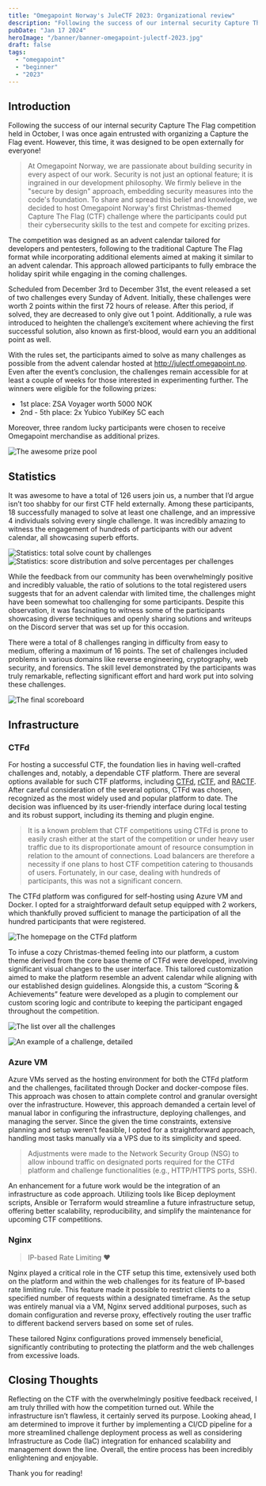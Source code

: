 ```yaml
---
title: "Omegapoint Norway's JuleCTF 2023: Organizational review"
description: "Following the success of our internal security Capture The Flag competition held in October, I was once again entrusted with organizing a Capture the Flag event for Omegapoint. However, this time, it was designed to be open externally for everyone!"
pubDate: "Jan 17 2024"
heroImage: "/banner/banner-omegapoint-julectf-2023.jpg"
draft: false
tags:
  - "omegapoint"
  - "beginner"
  - "2023"
---
```


## Introduction

Following the success of our internal security Capture The Flag competition held in October, I was once again entrusted with organizing a Capture the Flag event. However, this time, it was designed to be open externally for everyone!

> At Omegapoint Norway, we are passionate about building security in every aspect of our work. Security is not just an optional feature; it is ingrained in our development philosophy. We firmly believe in the "secure by design" approach, embedding security measures into the code's foundation. To share and spread this belief and knowledge, we decided to host Omegapoint Norway's first Christmas-themed Capture The Flag (CTF) challenge where the participants could put their cybersecurity skills to the test and compete for exciting prizes.

The competition was designed as an advent calendar tailored for developers and pentesters, following to the traditional Capture The Flag format while incorporating additional elements aimed at making it similar to an advent calendar. This approach allowed participants to fully embrace the holiday spirit while engaging in the coming challenges.

Scheduled from December 3rd to December 31st, the event released a set of two challenges every Sunday of Advent. Initially, these challenges were worth 2 points within the first 72 hours of release. After this period, if solved, they are decreased to only give out 1 point. Additionally, a rule was introduced to heighten the challenge’s excitement where achieving the first successful solution, also known as first-blood, would earn you an additional point as well.

With the rules set, the participants aimed to solve as many challenges as possible from the advent calendar hosted at http://julectf.omegapoint.no. Even after the event’s conclusion, the challenges remain accessible for at least a couple of weeks for those interested in experimenting further. The winners were eligible for the following prizes:

- 1st place: ZSA Voyager worth 5000 NOK
- 2nd - 5th place: 2x Yubico YubiKey 5C each

Moreover, three random lucky participants were chosen to receive Omegapoint merchandise as additional prizes.

![The awesome prize pool](https://hackmd.io/_uploads/ByTrjMh_a.jpg)

## Statistics

It was awesome to have a total of 126 users join us, a number that I’d argue isn’t too shabby for our first CTF held externally. Among these participants, 18 successfully managed to solve at least one challenge, and an impressive 4 individuals solving every single challenge. It was incredibly amazing to witness the engagement of hundreds of participants with our advent calendar, all showcasing superb efforts.

![Statistics: total solve count by challenges](https://hackmd.io/_uploads/rJbXhfhO6.png)
![Statistics: score distribution and solve percentages per challenges](https://hackmd.io/_uploads/Sk542Gh_6.png)

While the feedback from our community has been overwhelmingly positive and incredibly valuable, the ratio of solutions to the total registered users suggests that for an advent calendar with limited time, the challenges might have been somewhat too challenging for some participants. Despite this observation, it was fascinating to witness some of the participants showcasing diverse techniques and openly sharing solutions and writeups on the Discord server that was set up for this occasion.

There were a total of 8 challenges ranging in difficulty from easy to medium, offering a maximum of 16 points. The set of challenges included problems in various domains like reverse engineering, cryptography, web security, and forensics. The skill level demonstrated by the participants was truly remarkable, reflecting significant effort and hard work put into solving these challenges.

![The final scoreboard](https://hackmd.io/_uploads/r11osG3dT.png)

## Infrastructure

### CTFd

For hosting a successful CTF, the foundation lies in having well-crafted challenges and, notably, a dependable CTF platform. There are several options available for such CTF platforms, including [CTFd](https://github.com/CTFd/CTFd), [rCTF](https://github.com/redpwn/rctf), and [RACTF](https://github.com/ractf/core). After careful consideration of the several options, CTFd was chosen, recognized as the most widely used and popular platform to date. The decision was influenced by its user-friendly interface during local testing and its robust support, including its theming and plugin engine.

> It is a known problem that CTF competitions using CTFd is prone to easily crash either at the start of the competition or under heavy user traffic due to its disproportionate amount of resource consumption in relation to the amount of connections. Load balancers are therefore a necessity if one plans to host CTF competition catering to thousands of users. Fortunately, in our case, dealing with hundreds of participants, this was not a significant concern.

The CTFd platform was configured for self-hosting using Azure VM and Docker. I opted for a straightforward default setup equipped with 2 workers, which thankfully proved sufficient to manage the participation of all the hundred participants that were registered.

![The homepage on the CTFd platform](https://hackmd.io/_uploads/Sy3ujGndT.png)

To infuse a cozy Christmas-themed feeling into our platform, a custom theme derived from the core base theme of CTFd were developed, involving significant visual changes to the user interface. This tailored customization aimed to make the platform resemble an advent calendar while aligning with our established design guidelines. Alongside this, a custom “Scoring & Achievements” feature were developed as a plugin to complement our custom scoring logic and contribute to keeping the participant engaged throughout the competition.

![The list over all the challenges](https://hackmd.io/_uploads/Bkz3nGn_6.png)

![An example of a challenge, detailed](https://hackmd.io/_uploads/ByBvNEhOT.png)

### Azure VM

Azure VMs served as the hosting environment for both the CTFd platform and the challenges, facilitated through Docker and docker-compose files. This approach was chosen to attain complete control and granular oversight over the infrastructure. However, this approach demanded a certain level of manual labor in configuring the infrastructure, deploying challenges, and managing the server. Since the given the time constraints, extensive planning and setup weren’t feasible, I opted for a straightforward approach, handling most tasks manually via a VPS due to its simplicity and speed.

> Adjustments were made to the Network Security Group (NSG) to allow inbound traffic on designated ports required for the CTFd platform and challenge functionalities (e.g., HTTP/HTTPS ports, SSH).

An enhancement for a future work would be the integration of an infrastructure as code approach. Utilizing tools like Bicep deployment scripts, Ansible or Terraform would streamline a future infrastructure setup, offering better scalability, reproducibility, and simplify the maintenance for upcoming CTF competitions.

### Nginx

> IP-based Rate Limiting ❤️

Nginx played a critical role in the CTF setup this time, extensively used both on the platform and within the web challenges for its feature of IP-based rate limiting rule. This feature made it possible to restrict clients to a specified number of requests within a designated timeframe. As the setup was entirely manual via a VM, Nginx served additional purposes, such as domain configuration and reverse proxy, effectively routing the user traffic to different backend servers based on some set of rules.

These tailored Nginx configurations proved immensely beneficial, significantly contributing to protecting the platform and the web challenges from excessive loads.

## Closing Thoughts

Reflecting on the CTF with the overwhelmingly positive feedback received, I am truly thrilled with how the competition turned out. While the infrastructure isn’t flawless, it certainly served its purpose. Looking ahead, I am determined to improve it further by implementing a CI/CD pipeline for a more streamlined challenge deployment process as well as considering Infrastructure as Code (IaC) integration for enhanced scalability and management down the line. Overall, the entire process has been incredibly enlightening and enjoyable.

Thank you for reading!
